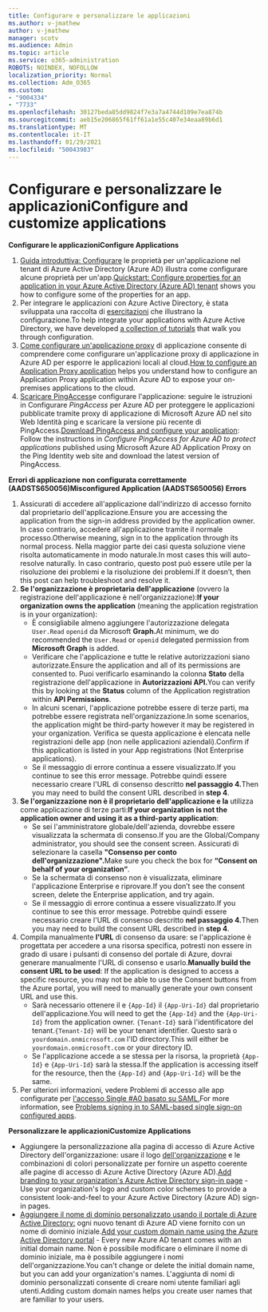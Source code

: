 ```yaml
---
title: Configurare e personalizzare le applicazioni
ms.author: v-jmathew
author: v-jmathew
manager: scotv
ms.audience: Admin
ms.topic: article
ms.service: o365-administration
ROBOTS: NOINDEX, NOFOLLOW
localization_priority: Normal
ms.collection: Adm_O365
ms.custom:
- "9004334"
- "7733"
ms.openlocfilehash: 30127beda85dd9824f7e3a7a4744d109e7ea874b
ms.sourcegitcommit: aeb15e206865f61ff61a1e55c407e34eaa89b6d1
ms.translationtype: MT
ms.contentlocale: it-IT
ms.lasthandoff: 01/29/2021
ms.locfileid: "50043983"
---
```

# <a name="configure-and-customize-applications"></a><span data-ttu-id="5973a-102">Configurare e personalizzare le applicazioni</span><span class="sxs-lookup"><span data-stu-id="5973a-102">Configure and customize applications</span></span>

<span data-ttu-id="5973a-103">**Configurare le applicazioni**</span><span class="sxs-lookup"><span data-stu-id="5973a-103">**Configure Applications**</span></span>

1. <span data-ttu-id="5973a-104">[Guida introduttiva: Configurare](https://docs.microsoft.com/azure/active-directory/manage-apps/add-application-portal-configure) le proprietà per un'applicazione nel tenant di Azure Active Directory (Azure AD) illustra come configurare alcune proprietà per un'app.</span><span class="sxs-lookup"><span data-stu-id="5973a-104">[Quickstart: Configure properties for an application in your Azure Active Directory (Azure AD) tenant](https://docs.microsoft.com/azure/active-directory/manage-apps/add-application-portal-configure) shows you how to configure some of the properties for an app.</span></span>
2. <span data-ttu-id="5973a-105">Per integrare le applicazioni con Azure Active Directory, è stata sviluppata una raccolta di [esercitazioni](https://docs.microsoft.com/azure/active-directory/saas-apps/tutorial-list) che illustrano la configurazione.</span><span class="sxs-lookup"><span data-stu-id="5973a-105">To help integrate your applications with Azure Active Directory, we have developed [a collection of tutorials](https://docs.microsoft.com/azure/active-directory/saas-apps/tutorial-list) that walk you through configuration.</span></span>
3. <span data-ttu-id="5973a-106">[Come configurare un'applicazione proxy](https://docs.microsoft.com/azure/active-directory/manage-apps/application-proxy-config-how-to) di applicazione consente di comprendere come configurare un'applicazione proxy di applicazione in Azure AD per esporre le applicazioni locali al cloud.</span><span class="sxs-lookup"><span data-stu-id="5973a-106">[How to configure an Application Proxy application](https://docs.microsoft.com/azure/active-directory/manage-apps/application-proxy-config-how-to) helps you understand how to configure an Application Proxy application within Azure AD to expose your on-premises applications to the cloud.</span></span>
4. <span data-ttu-id="5973a-107">[Scaricare PingAccess](https://docs.microsoft.com/azure/active-directory/manage-apps/application-proxy-ping-access-publishing-guide#download-pingaccess-and-configure-your-application)e configurare l'applicazione: seguire le istruzioni in Configurare *PingAccess* per Azure AD per proteggere le applicazioni pubblicate tramite proxy di applicazione di Microsoft Azure AD nel sito Web Identità ping e scaricare la versione più recente di PingAccess.</span><span class="sxs-lookup"><span data-stu-id="5973a-107">[Download PingAccess and configure your application](https://docs.microsoft.com/azure/active-directory/manage-apps/application-proxy-ping-access-publishing-guide#download-pingaccess-and-configure-your-application): Follow the instructions in *Configure PingAccess for Azure AD to protect applications* published using Microsoft Azure AD Application Proxy on the Ping Identity web site and download the latest version of PingAccess.</span></span>

<span data-ttu-id="5973a-108">**Errori di applicazione non configurata correttamente (AADSTS650056)**</span><span class="sxs-lookup"><span data-stu-id="5973a-108">**Misconfigured Application (AADSTS650056) Errors**</span></span>

1. <span data-ttu-id="5973a-109">Assicurati di accedere all'applicazione dall'indirizzo di accesso fornito dal proprietario dell'applicazione.</span><span class="sxs-lookup"><span data-stu-id="5973a-109">Ensure you are accessing the application from the sign-in address provided by the application owner.</span></span> <span data-ttu-id="5973a-110">In caso contrario, accedere all'applicazione tramite il normale processo.</span><span class="sxs-lookup"><span data-stu-id="5973a-110">Otherwise meaning, sign in to the application through its normal process.</span></span> <span data-ttu-id="5973a-111">Nella maggior parte dei casi questa soluzione viene risolta automaticamente in modo naturale.</span><span class="sxs-lookup"><span data-stu-id="5973a-111">In most cases this will auto-resolve naturally.</span></span> <span data-ttu-id="5973a-112">In caso contrario, questo post può essere utile per la risoluzione dei problemi e la risoluzione dei problemi.</span><span class="sxs-lookup"><span data-stu-id="5973a-112">If it doesn’t, then this post can help troubleshoot and resolve it.</span></span>
2. <span data-ttu-id="5973a-113">**Se l'organizzazione è proprietaria dell'applicazione** (ovvero la registrazione dell'applicazione è nell'organizzazione):</span><span class="sxs-lookup"><span data-stu-id="5973a-113">**If your organization owns the application** (meaning the application registration is in your organization):</span></span>
    - <span data-ttu-id="5973a-114">È consigliabile almeno aggiungere l'autorizzazione delegata `User.Read` `openid` da Microsoft **Graph.**</span><span class="sxs-lookup"><span data-stu-id="5973a-114">At minimum, we do recommended the `User.Read` or `openid` delegated permission from **Microsoft Graph** is added.</span></span>
    - <span data-ttu-id="5973a-115">Verificare che l'applicazione e tutte le relative autorizzazioni siano autorizzate.</span><span class="sxs-lookup"><span data-stu-id="5973a-115">Ensure the application and all of its permissions are consented to.</span></span> <span data-ttu-id="5973a-116">Puoi verificarlo esaminando la colonna **Stato** della registrazione dell'applicazione in **Autorizzazioni API.**</span><span class="sxs-lookup"><span data-stu-id="5973a-116">You can verify this by looking at the **Status** column of the Application registration within **API Permissions**.</span></span>
    - <span data-ttu-id="5973a-117">In alcuni scenari, l'applicazione potrebbe essere di terze parti, ma potrebbe essere registrata nell'organizzazione.</span><span class="sxs-lookup"><span data-stu-id="5973a-117">In some scenarios, the application might be third-party however it may be registered in your organization.</span></span> <span data-ttu-id="5973a-118">Verifica se questa applicazione è elencata nelle registrazioni delle app (non nelle applicazioni aziendali).</span><span class="sxs-lookup"><span data-stu-id="5973a-118">Confirm if this application is listed in your App registrations (Not Enterprise applications).</span></span>
    - <span data-ttu-id="5973a-119">Se il messaggio di errore continua a essere visualizzato.</span><span class="sxs-lookup"><span data-stu-id="5973a-119">If you continue to see this error message.</span></span> <span data-ttu-id="5973a-120">Potrebbe quindi essere necessario creare l'URL di consenso descritto **nel passaggio 4.**</span><span class="sxs-lookup"><span data-stu-id="5973a-120">Then you may need to build the consent URL described in **step 4**.</span></span>
3. <span data-ttu-id="5973a-121">**Se l'organizzazione non è il proprietario dell'applicazione e la** utilizza come applicazione di terze parti:</span><span class="sxs-lookup"><span data-stu-id="5973a-121">**If your organization is not the application owner and using it as a third-party application**:</span></span>
    - <span data-ttu-id="5973a-122">Se sei l'amministratore globale/dell'azienda, dovrebbe essere visualizzata la schermata di consenso.</span><span class="sxs-lookup"><span data-stu-id="5973a-122">If you are the Global/Company administrator, you should see the consent screen.</span></span> <span data-ttu-id="5973a-123">Assicurati di selezionare la casella **"Consenso per conto dell'organizzazione".**</span><span class="sxs-lookup"><span data-stu-id="5973a-123">Make sure you check the box for **“Consent on behalf of your organization“**.</span></span>
    - <span data-ttu-id="5973a-124">Se la schermata di consenso non è visualizzata, eliminare l'applicazione Enterprise e riprovare.</span><span class="sxs-lookup"><span data-stu-id="5973a-124">If you don’t see the consent screen, delete the Enterprise application, and try again.</span></span>
    - <span data-ttu-id="5973a-125">Se il messaggio di errore continua a essere visualizzato.</span><span class="sxs-lookup"><span data-stu-id="5973a-125">If you continue to see this error message.</span></span> <span data-ttu-id="5973a-126">Potrebbe quindi essere necessario creare l'URL di consenso descritto **nel passaggio 4.**</span><span class="sxs-lookup"><span data-stu-id="5973a-126">Then you may need to build the consent URL described in **step 4**.</span></span>
4. <span data-ttu-id="5973a-127">Compila manualmente **l'URL** di consenso da usare: se l'applicazione è progettata per accedere a una risorsa specifica, potresti non essere in grado di usare i pulsanti di consenso del portale di Azure, dovrai generare manualmente l'URL di consenso e usarlo.</span><span class="sxs-lookup"><span data-stu-id="5973a-127">**Manually build the consent URL to be used**: If the application is designed to access a specific resource, you may not be able to use the Consent buttons from the Azure portal, you will need to manually generate your own consent URL and use this.</span></span>
    - <span data-ttu-id="5973a-128">Sarà necessario ottenere il e `{App-Id}` il `{App-Uri-Id}` dal proprietario dell'applicazione.</span><span class="sxs-lookup"><span data-stu-id="5973a-128">You will need to get the `{App-Id}` and the `{App-Uri-Id}` from the application owner.</span></span> <span data-ttu-id="5973a-129">`{Tenant-Id}` sarà l'identificatore del tenant.</span><span class="sxs-lookup"><span data-stu-id="5973a-129">`{Tenant-Id}` will be your tenant identifier.</span></span> <span data-ttu-id="5973a-130">Questo sarà o `yourdomain.onmicrosoft.com` l'ID directory.</span><span class="sxs-lookup"><span data-stu-id="5973a-130">This will either be `yourdomain.onmicrosoft.com` or your directory ID.</span></span>
    - <span data-ttu-id="5973a-131">Se l'applicazione accede a se stessa per la risorsa, la proprietà `{App-Id}` e `{App-Uri-Id}` sarà la stessa.</span><span class="sxs-lookup"><span data-stu-id="5973a-131">If the application is accessing itself for the resource, then the `{App-Id}` and `{App-Uri-Id}` will be the same.</span></span>
5. <span data-ttu-id="5973a-132">Per ulteriori informazioni, vedere Problemi di accesso alle app configurate per [l'accesso Single #A0 basato su SAML.](https://docs.microsoft.com/azure/active-directory/manage-apps/application-sign-in-problem-federated-sso-gallery#misconfigured-application)</span><span class="sxs-lookup"><span data-stu-id="5973a-132">For more information, see [Problems signing in to SAML-based single sign-on configured apps](https://docs.microsoft.com/azure/active-directory/manage-apps/application-sign-in-problem-federated-sso-gallery#misconfigured-application).</span></span>

<span data-ttu-id="5973a-133">**Personalizzare le applicazioni**</span><span class="sxs-lookup"><span data-stu-id="5973a-133">**Customize Applications**</span></span>

- <span data-ttu-id="5973a-134">Aggiungere la personalizzazione alla pagina di accesso di Azure Active Directory dell'organizzazione: usare il logo [dell'organizzazione](https://docs.microsoft.com/azure/active-directory/fundamentals/customize-branding) e le combinazioni di colori personalizzate per fornire un aspetto coerente alle pagine di accesso di Azure Active Directory (Azure AD).</span><span class="sxs-lookup"><span data-stu-id="5973a-134">[Add branding to your organization's Azure Active Directory sign-in page](https://docs.microsoft.com/azure/active-directory/fundamentals/customize-branding) - Use your organization's logo and custom color schemes to provide a consistent look-and-feel to your Azure Active Directory (Azure AD) sign-in pages.</span></span>
- <span data-ttu-id="5973a-135">[Aggiungere il nome di dominio personalizzato usando il portale di Azure Active Directory:](https://docs.microsoft.com/azure/active-directory/fundamentals/add-custom-domain) ogni nuovo tenant di Azure AD viene fornito con un nome di dominio iniziale.</span><span class="sxs-lookup"><span data-stu-id="5973a-135">[Add your custom domain name using the Azure Active Directory portal](https://docs.microsoft.com/azure/active-directory/fundamentals/add-custom-domain) - Every new Azure AD tenant comes with an initial domain name.</span></span> <span data-ttu-id="5973a-136">Non è possibile modificare o eliminare il nome di dominio iniziale, ma è possibile aggiungere i nomi dell'organizzazione.</span><span class="sxs-lookup"><span data-stu-id="5973a-136">You can't change or delete the initial domain name, but you can add your organization's names.</span></span> <span data-ttu-id="5973a-137">L'aggiunta di nomi di dominio personalizzati consente di creare nomi utente familiari agli utenti.</span><span class="sxs-lookup"><span data-stu-id="5973a-137">Adding custom domain names helps you create user names that are familiar to your users.</span></span>
